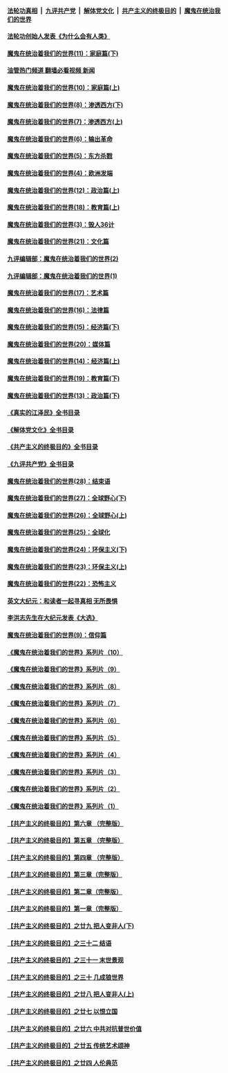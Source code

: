 ####  [法轮功真相](../../../../basic/blob/master/README.md?t=04010811) &nbsp;|&nbsp; [九评共产党](../../../../9ping.md/blob/master/README.md?t=04010811) &nbsp;|&nbsp; [解体党文化](../../../../jtdwh.md/blob/master/README.md?t=04010811)  &nbsp;|&nbsp; [共产主义的终极目的](../../../../gczydzjmd.md/blob/master/README.md?t=04010811) &nbsp;|&nbsp; [魔鬼在统治我们的世界](../../../../mgztzwmdsj.md/blob/master/README.md?t=04010811) 

#### [法轮功创始人发表《为什么会有人类》](../pages/nsc422/n13912117.md?t=04010811) 

#### [魔鬼在统治着我们的世界(11)：家庭篇(下)](../pages/nsc422/n10440961.md?t=04010811) 

#### [油管热门频道 翻墙必看视频 新闻](http://129.146.143.75:81/youtube.html?04010811)

#### [魔鬼在统治着我们的世界(10)：家庭篇(上)](../pages/nsc422/n10435448.md?t=04010811) 

#### [魔鬼在统治着我们的世界(8)：渗透西方(下)](../pages/nsc422/n10429603.md?t=04010811) 

#### [魔鬼在统治着我们的世界(7)：渗透西方(上)](../pages/nsc422/n10426013.md?t=04010811) 

#### [魔鬼在统治着我们的世界(6)：输出革命](../pages/nsc422/n10421536.md?t=04010811) 

#### [魔鬼在统治着我们的世界(5)：东方杀戮](../pages/nsc422/n10417707.md?t=04010811) 

#### [魔鬼在统治着我们的世界(4)：欧洲发端](../pages/nsc422/n10414890.md?t=04010811) 

#### [魔鬼在统治着我们的世界(12)：政治篇(上)](../pages/nsc422/n10444576.md?t=04010811) 

#### [魔鬼在统治着我们的世界(18)：教育篇(上)](../pages/nsc422/n10526970.md?t=04010811) 

#### [魔鬼在统治着我们的世界(3)：毁人36计](../pages/nsc422/n10411583.md?t=04010811) 

#### [魔鬼在统治着我们的世界(21)：文化篇](../pages/nsc422/n10597706.md?t=04010811) 

#### [九评编辑部：魔鬼在统治着我们的世界(2)](../pages/nsc422/n10410036.md?t=04010811) 

#### [九评编辑部：魔鬼在统治着我们的世界(1)](../pages/nsc422/n10406825.md?t=04010811) 

#### [魔鬼在统治着我们的世界(17)：艺术篇](../pages/nsc422/n10499093.md?t=04010811) 

#### [魔鬼在统治着我们的世界(16)：法律篇](../pages/nsc422/n10485969.md?t=04010811) 

#### [魔鬼在统治着我们的世界(15)：经济篇(下)](../pages/nsc422/n10469975.md?t=04010811) 

#### [魔鬼在统治着我们的世界(20)：媒体篇](../pages/nsc422/n10586579.md?t=04010811) 

#### [魔鬼在统治着我们的世界(14)：经济篇(上)](../pages/nsc422/n10457370.md?t=04010811) 

#### [魔鬼在统治着我们的世界(19)：教育篇(下)](../pages/nsc422/n10564808.md?t=04010811) 

#### [魔鬼在统治着我们的世界(13)：政治篇(下)](../pages/nsc422/n10448270.md?t=04010811) 

#### [《真实的江泽民》全书目录](../pages/nsc422/n13721399.md?t=04010811) 

#### [《解体党文化》全书目录](../pages/nsc422/n13721157.md?t=04010811) 

#### [《共产主义的终极目的》全书目录](../pages/nsc422/n13721048.md?t=04010811) 

#### [《九评共产党》全书目录](../pages/nsc422/n13708085.md?t=04010811) 

#### [魔鬼在统治着我们的世界(28)：结束语](../pages/nsc422/n10936246.md?t=04010811) 

#### [魔鬼在统治着我们的世界(27)：全球野心(下)](../pages/nsc422/n10928319.md?t=04010811) 

#### [魔鬼在统治着我们的世界(26)：全球野心(上)](../pages/nsc422/n10900318.md?t=04010811) 

#### [魔鬼在统治着我们的世界(25)：全球化](../pages/nsc422/n10788205.md?t=04010811) 

#### [魔鬼在统治着我们的世界(24)：环保主义(下)](../pages/nsc422/n10695307.md?t=04010811) 

#### [魔鬼在统治着我们的世界(23)：环保主义(上)](../pages/nsc422/n10688613.md?t=04010811) 

#### [魔鬼在统治着我们的世界(22)：恐怖主义](../pages/nsc422/n10614727.md?t=04010811) 

#### [英文大纪元：和读者一起寻真相 无所畏惧](../pages/nsc422/n12542027.md?t=04010811) 

#### [李洪志先生在大纪元发表《大选》](../pages/nsc422/n12534746.md?t=04010811) 

#### [魔鬼在统治着我们的世界(9)：信仰篇](../pages/nsc422/n10432159.md?t=04010811) 

#### [《魔鬼在统治着我们的世界》系列片（10）](../pages/nsc422/n12292670.md?t=04010811) 

#### [《魔鬼在统治着我们的世界》系列片（9）](../pages/nsc422/n12290859.md?t=04010811) 

#### [《魔鬼在统治着我们的世界》系列片（8）](../pages/nsc422/n12287445.md?t=04010811) 

#### [《魔鬼在统治着我们的世界》系列片（7）](../pages/nsc422/n12283425.md?t=04010811) 

#### [《魔鬼在统治着我们的世界》系列片（6）](../pages/nsc422/n12282314.md?t=04010811) 

#### [《魔鬼在统治着我们的世界》系列片（5）](../pages/nsc422/n12281419.md?t=04010811) 

#### [《魔鬼在统治着我们的世界》系列片（4）](../pages/nsc422/n12274024.md?t=04010811) 

#### [《魔鬼在统治着我们的世界》系列片（3）](../pages/nsc422/n12271322.md?t=04010811) 

#### [《魔鬼在统治着我们的世界》系列片（2）](../pages/nsc422/n12269049.md?t=04010811) 

#### [《魔鬼在统治着我们的世界》系列片（1）](../pages/nsc422/n12267575.md?t=04010811) 

#### [【共产主义的终极目的】第六章 （完整版）](../pages/nsc422/n11428913.md?t=04010811) 

#### [【共产主义的终极目的】第五章 （完整版）](../pages/nsc422/n11428912.md?t=04010811) 

#### [【共产主义的终极目的】第四章 （完整版）](../pages/nsc422/n11428907.md?t=04010811) 

#### [【共产主义的终极目的】第三章（完整版）](../pages/nsc422/n11428848.md?t=04010811) 

#### [【共产主义的终极目的】第二章（完整版）](../pages/nsc422/n11428831.md?t=04010811) 

#### [【共产主义的终极目的】第一章（完整版）](../pages/nsc422/n11417651.md?t=04010811) 

#### [【共产主义的终极目的】之廿九 把人变非人(下)](../pages/nsc422/n11344140.md?t=04010811) 

#### [【共产主义的终极目的】之三十二 结语](../pages/nsc422/n11360535.md?t=04010811) 

#### [【共产主义的终极目的】之三十一 末世景观](../pages/nsc422/n11351129.md?t=04010811) 

#### [【共产主义的终极目的】之三十 几成狼世界](../pages/nsc422/n11348280.md?t=04010811) 

#### [【共产主义的终极目的】之廿八 把人变非人(上)](../pages/nsc422/n11340492.md?t=04010811) 

#### [【共产主义的终极目的】之廿七 以恨立国](../pages/nsc422/n11336944.md?t=04010811) 

#### [【共产主义的终极目的】之廿六 中共对抗普世价值](../pages/nsc422/n11324785.md?t=04010811) 

#### [【共产主义的终极目的】之廿五 传统艺术颂神](../pages/nsc422/n11296396.md?t=04010811) 

#### [【共产主义的终极目的】之廿四 人伦典范](../pages/nsc422/n11296397.md?t=04010811) 

<img src='http://gfw-breaker.win/goodnews/indexes/nsc422.md' width='0px' height='0px'/>
